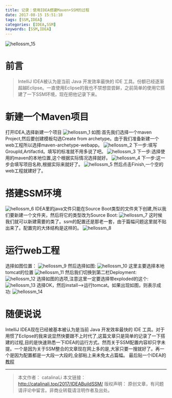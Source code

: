 ```yaml
---
title: 记录：使用IDEA搭建Maven+SSM的过程
date: 2017-08-15 15:51:18
tags: [SSM,IDEA]
categories: [IDEA,SSM]
keywords: [SSM,IDEA] 
---
```

![hellossm_15](http://ou3np1yz4.bkt.clouddn.com/hellossm_15.jpg)
# 前言
>IntelliJ IDEA被认为是当前 Java 开发效率最快的 IDE 工具。份额已经逐渐超越Eclipse。一直使用Eclipse的我也不禁想尝尝鲜，之前简单的使用它搭建了一下SSM环境，现在把他记录下来。

<!-- more -->

# 新建一个Maven项目

打开IDEA,选择新建一个项目
![hellossm_1](http://ou3np1yz4.bkt.clouddn.com/hellossm_1.png)
如图:首先我们选择一个maven Project,然后要创建模板勾选Create from archetype。由于我们准备新建一个web工程所以选择maven-archetype-webapp。
![hellossm_2](http://ou3np1yz4.bkt.clouddn.com/hellossm_2.png)
下一步:填写GroupId,ArtifactId。填写的标准就不用多说了吧。
![hellossm_3](http://ou3np1yz4.bkt.clouddn.com/hellossm_3.png)
下一步:选择使用的maven的本地位置,这个根据实际情况选择就好。
![hellossm_4](http://ou3np1yz4.bkt.clouddn.com/hellossm_4.png)
下一步:这一步会填写项目名称,根据实际来就好了。
![hellossm_5](http://ou3np1yz4.bkt.clouddn.com/hellossm_5.png)
然后点击Finish,一个空的web工程就建好了。

# 搭建SSM环境

![hellossm_6](http://ou3np1yz4.bkt.clouddn.com/hellossm_6.png)
IDEA里的java文件只能在Source Boot类型的文件夹下创建,所以我们要新建一个文件夹，然后将它的类型改为Source Boot:
![hellossm_7](http://ou3np1yz4.bkt.clouddn.com/hellossm_7.png)
这时候我们就可以新建需要的类了。ssm的配置还是那老一套，由于篇幅问题这里就不贴出来了。配置完的大体结构是这样的。
![hellossm_8](http://ou3np1yz4.bkt.clouddn.com/hellossm_8.png)

# 运行web工程
选择如图位置：
![hellossm_9](http://ou3np1yz4.bkt.clouddn.com/hellossm_9.png)
然后选择如图:
![hellossm_10](http://ou3np1yz4.bkt.clouddn.com/hellossm_10.png)
这里主要选择本地tomcat的位置
![hellossm_11](http://ou3np1yz4.bkt.clouddn.com/hellossm_11.png)
然后我们切换到第二栏Deployment:
![hellossm_12](http://ou3np1yz4.bkt.clouddn.com/hellossm_12.png)
选择如图的选项,注意这里一定要选择带exploded的这个:
![hellossm_13](http://ou3np1yz4.bkt.clouddn.com/hellossm_13.png)
选择OK，然后install-->运行tomcat。如果出现如图，则表示成功:
![hellossm_14](http://ou3np1yz4.bkt.clouddn.com/hellossm_14.png)

# 随便说说
IntelliJ IDEA现在已经被基本被认为是当前 Java 开发效率最快的 IDE 工具。对于用惯了Eclipse的我来说显然快要跟不上时代了,这篇文章只是简单的记录了一下搭建的过程,目的是快速熟悉一下IDEA的运行方式。然而关于SSM配置内容却只字未提。一个是因为关于SSM整合的文章现在网上多的是,大家只要一搜就好了。再一个是因为配置都是一大段一大段的,全部粘上来未免太占篇幅。
最后贴一个IDEA的[教程](https://youmeek.gitbooks.io/intellij-idea-tutorial/content/)

---

>本文作者： catalinaLi
本文链接： http://catalinali.top/2017/IDEABuildSSM/
版权声明： 原创文章，有问题请评论中留言。非商业转载请注明作者及出处。